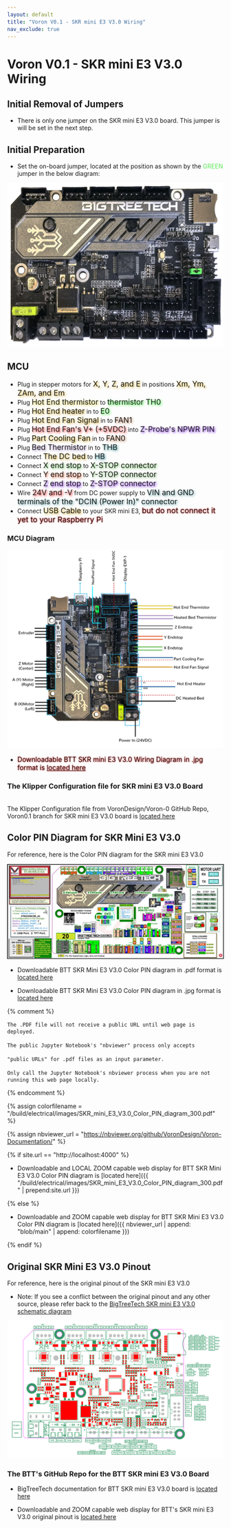 ```yaml
---
layout: default
title: "Voron V0.1 - SKR mini E3 V3.0 Wiring"
nav_exclude: true
---
```


# Voron V0.1 - SKR mini E3 V3.0 Wiring

## Initial Removal of Jumpers

* There is only one jumper on the SKR mini E3 V3.0 board.  This jumper is will be set in the next step.

## Initial Preparation

* Set the on-board jumper, located at the position as shown by the <span style="color: #5ce75a;">GREEN</span> jumper in the below diagram:

![](./images/SKR_mini_E3_V3.0_for_Prep_and_Wiring_Diagram_150.png)

## MCU

* Plug in stepper motors for <span style="text-shadow: 2px 2px 5px #cc9900; font-size: 125%;">X, Y, Z, and E</span> in positions <span style="text-shadow: 2px 2px 5px #cc9900; font-size: 125%;">Xm, Ym, ZAm, and Em</span>
* Plug <span style="text-shadow: 2px 2px 5px #dcc623; font-size: 125%;">Hot End thermistor</span> to <span style="text-shadow: 2px 2px 5px #00ff00; font-size: 125%;">thermistor TH0</span>
* Plug <span style="text-shadow: 2px 2px 5px #cc9900; font-size: 125%;">Hot End heater</span> in to <span style="text-shadow: 2px 2px 5px #00ff01; font-size: 125%;">E0</span>
* Plug <span style="text-shadow: 2px 2px 5px #cc9900; font-size: 125%;">Hot End Fan Signal</span> in to <span style="text-shadow: 2px 2px 5px #b8754b; font-size: 125%;">FAN1</span>
* Plug <span style="text-shadow: 2px 2px 5px red; font-size: 125%;">Hot End Fan's V+ (+5VDC)</span> into <span style="text-shadow: 2px 2px 5px #710aef; font-size: 125%;">Z-Probe's NPWR PIN</span>
* Plug <span style="text-shadow: 2px 2px 5px #cc9900; font-size: 125%;">Part Cooling Fan</span> in to <span style="text-shadow: 2px 2px 5px #b8754b; font-size: 125%;">FAN0</span>
* Plug <span style="text-shadow: 2px 2px 5px #a286c0; font-size: 125%;">Bed Thermistor</span> in to <span style="text-shadow: 2px 2px 5px #0c7b84; font-size: 125%;">THB</span>
* Connect <span style="text-shadow: 2px 2px 5px #cc9900; font-size: 125%;">The DC bed</span> to <span style="text-shadow: 2px 2px 5px #0e7a86; font-size: 125%;">HB</span>
* Connect <span style="text-shadow: 2px 2px 5px #58b946; font-size: 125%;">X end stop</span> to <span style="text-shadow: 2px 2px 5px #58b946; font-size: 125%;">X-STOP connector</span>
* Connect <span style="text-shadow: 2px 2px 5px #e45223; font-size: 125%;">Y end stop</span> to <span style="text-shadow: 2px 2px 5px #71b05f; font-size: 125%;">Y-STOP connector</span>
* Connect <span style="text-shadow: 2px 2px 5px #710aef; font-size: 125%;">Z end stop</span> to <span style="text-shadow: 2px 2px 5px #710aef; font-size: 125%;">Z-STOP connector</span>
* Wire <span style="text-shadow: 2px 2px 5px red; font-size: 125%;">24V and -V</span> from DC power supply to <span style="text-shadow: 2px 2px 5px #4c959c; font-size: 125%;">VIN and GND terminals of the "DCIN (Power In)" connector</span>
* Connect <span style="text-shadow: 2px 2px 5px #cc9900; font-size: 125%;">USB Cable</span> to your SKR mini E3, <span style="text-shadow: 0 0 3px #FF0000; font-size: 125%;">but do not connect it yet to your Raspberry Pi</span>

### MCU Diagram

![](./images/Voron0.1_Wiring_Diagram_SKR_mini_E3_V3.0_150.jpg)

* <span style="text-shadow: 0 0 3px #FF0000; font-size: 110%;">Downloadable BTT SKR mini E3 V3.0 Wiring Diagram in .jpg format is [located here](./images/Voron0.1_Wiring_Diagram_SKR_mini_E3_V3.0_150.jpg)</span>

### The Klipper Configuration file for SKR mini E3 V3.0 Board
<span> <br> </span>
The Klipper Configuration file from VoronDesign/Voron-0 GitHub Repo, Voron0.1 branch for SKR mini E3 V3.0 board is [located here](https://github.com/VoronDesign/Voron-0/blob/Voron0.1/Firmware/skr-mini-E3-v3.0.cfg)

## Color PIN Diagram for SKR Mini E3 V3.0
For reference, here is the Color PIN diagram for the SKR mini E3 V3.0

![](./images/SKR_mini_E3_V3.0_Color_PIN_diagram_300.jpg)

* Downloadable BTT SKR Mini E3 V3.0 Color PIN diagram in .pdf format is [located here](./images/SKR_mini_E3_V3.0_Color_PIN_diagram_300.pdf)

* Downloadable BTT SKR Mini E3 V3.0 Color PIN diagram in .jpg format is [located here](./images/SKR_mini_E3_V3.0_Color_PIN_diagram_300.jpg)

{% comment %} 

    The .PDF file will not receive a public URL until web page is deployed.

    The public Jupyter Notebook's "nbviewer" process only accepts 

    "public URLs" for .pdf files as an input parameter.

    Only call the Jupyter Notebook's nbviewer process when you are not running this web page locally.

{% endcomment %}

{% assign colorfilename = "/build/electrical/images/SKR_mini_E3_V3.0_Color_PIN_diagram_300.pdf" %}

{% assign nbviewer_url = "https://nbviewer.org/github/VoronDesign/Voron-Documentation/" %}

{% if site.url == "http://localhost:4000" %}

* Downloadable and LOCAL ZOOM capable web display for BTT SKR Mini E3 V3.0 Color PIN diagram is [located here]({{ "/build/electrical/images/SKR_mini_E3_V3.0_Color_PIN_diagram_300.pdf" | prepend:site.url }}) 

{% else %}

* Downloadable and ZOOM capable web display for BTT SKR Mini E3 V3.0 Color PIN diagram is [located here]({{ nbviewer_url | append: "blob/main" | append: colorfilename }}) 

{% endif %}

## Original SKR Mini E3 V3.0 Pinout

For reference, here is the original pinout of the SKR mini E3 V3.0

* Note: If you see a conflict between the original pinout and any other source, please refer back to the [BigTreeTech SKR mini E3 V3.0 schematic diagram](https://github.com/bigtreetech/BIGTREETECH-SKR-mini-E3/blob/master/hardware/BTT%20SKR%20MINI%20E3%20V3.0/Hardware/BTT%20E3%20SKR%20MINI%20V3.0_SCH.pdf)
<span> <br> </span>

![](./images/miniE3-v30-pinout.png)

### The BTT's GitHub Repo for the BTT SKR mini E3 V3.0 Board

* BigTreeTech documentation for BTT SKR mini E3 V3.0 board is [located here](https://github.com/bigtreetech/BIGTREETECH-SKR-mini-E3/tree/master/hardware/BTT%20SKR%20MINI%20E3%20V3.0)

* Downloadable and ZOOM capable web display for BTT's SKR mini E3 V3.0 original pinout is [located here](http://nbviewer.jupyter.org/github/bigtreetech/BIGTREETECH-SKR-mini-E3/blob/master/hardware/BTT%20SKR%20MINI%20E3%20V3.0/Hardware/BTT%20E3%20SKR%20MINI%20V3.0_PIN.pdf)